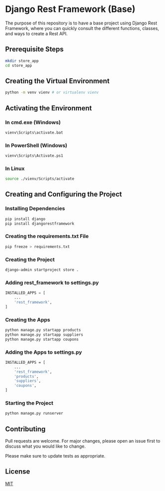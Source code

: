 # Django Rest Framework (Base)

The purpose of this repository is to have a base project using Django Rest Framework, where you can quickly consult the different functions, classes, and ways to create a Rest API.

## Prerequisite Steps
```bash
mkdir store_app
cd store_app
```

## Creating the Virtual Environment
```bash
python -m venv vienv # or virtualenv vienv
```

## Activating the Environment
### In cmd.exe (Windows)
```bash
vienv\Scripts\activate.bat
```
### In PowerShell (Windows)
```bash
vienv\Scripts\Activate.ps1
```
### In Linux
```bash
source ./vienv/Scripts/activate
```

## Creating and Configuring the Project
### Installing Dependencies
```bash
pip install django
pip install djangorestframework
```

### Creating the requirements.txt File
```bash
pip freeze > requirements.txt
```

### Creating the Project
```bash
django-admin startproject store .
```

### Adding rest_framework to settings.py
```python
INSTALLED_APPS = [
    ...
    'rest_framework',
]
```

### Creating the Apps
```bash
python manage.py startapp products
python manage.py startapp suppliers
python manage.py startapp coupons
```

### Adding the Apps to settings.py
```bash
INSTALLED_APPS = [
    ...
    'rest_framework',
    'products',
    'suppliers',
    'coupons',
]
```
### Starting the Project
```bash
python manage.py runserver
```
## Contributing

Pull requests are welcome. For major changes, please open an issue first
to discuss what you would like to change.

Please make sure to update tests as appropriate.

## License

[MIT](https://choosealicense.com/licenses/mit/)